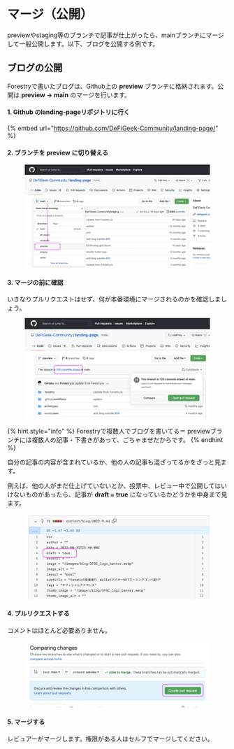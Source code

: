 # マージ（公開）

previewやstaging等のブランチで記事が仕上がったら、mainブランチにマージして一般公開します。以下、ブログを公開する例です。

## ブログの公開

Forestryで書いたブログは、Github上の **preview** ブランチに格納されます。公開は **preview → main** のマージを行います。

#### 1. Github のlanding-pageリポジトリに行く

{% embed url="https://github.com/DeFiGeek-Community/landing-page/" %}

#### 2. ブランチを preview に切り替える

<figure><img src="../.gitbook/assets/preview-merge1.webp" alt=""><figcaption></figcaption></figure>

#### 3. マージの前に確認

いきなりプルリクエストはせず、何が本番環境にマージされるのかを確認しましょう。

<figure><img src="../.gitbook/assets/preview-merge2.webp" alt=""><figcaption></figcaption></figure>

{% hint style="info" %}
Forestryで複数人でブログを書いてる＝ previewブランチには複数人の記事・下書きがあって、ごちゃまぜだからです。
{% endhint %}

自分の記事の内容が含まれているか、他の人の記事も混ざってるかをざっと見ます。

例えば、他の人がまだ仕上げていないとか、投票中、レビュー中で公開してはいけないものがあったら、記事が **draft = true** になっているかどうかを中身まで見ます。

<figure><img src="../.gitbook/assets/preview-merge4.webp" alt=""><figcaption></figcaption></figure>

#### 4. プルリクエストする

コメントはほとんど必要ありません。

<figure><img src="../.gitbook/assets/preview-merge5.webp" alt=""><figcaption></figcaption></figure>

#### 5. マージする

レビュアーがマージします。権限がある人はセルフでマージしてください。



